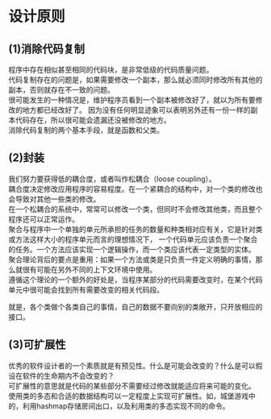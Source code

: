 # 设计原则  

## (1)消除代码复制
程序中存在相似甚至相同的代码块，是非常低级的代码质量问题。  
代码复制存在的问题是，如果需要修改一个副本，那么就必须同时修改所有其他的副本，否则就存在不一致的问题。  
很可能发生的一种情况是，维护程序员看到一个副本被修改好了，就以为所有要修改的地方都已经改好了。
因为没有任何明显迹象可以表明另外还有一份一样的副本代码存在，所以很可能会遗漏还没被修改的地方。  
消除代码复制的两个基本手段，就是函数和父类。
## (2)封装  
我们努力要获得低的耦合度，或者叫作松耦合（loose coupling）。  
耦合度决定修改应用程序的容易程度。在一个紧耦合的结构中，对一个类的修改也会导致对其他一些类的修改。  
在一个松耦合的系统中，常常可以修改一个类，但同时不会修改其他类，而且整个程序还可以正常运作。  
聚合与程序中一个单独的单元所承担的任务的数量和种类相对应有关，它是针对类或方法这样大小的程序单元而言的理想情况下，
一个代码单元应该负责一个聚合的任务。一个方法应该实现一个逻辑操作，而一个类应该代表一定类型的实体。  
聚合理论背后的要点是重用：如果一个方法或类是只负责一件定义明确的事情，那么就很有可能在另外不同的上下文环境中使用。  
遵循这个理论的一个额外的好处是，当程序某部分的代码需要改变时，在某个代码单元中很可能会找到所有需要改变的相关代码段。 

就是，各个类做个各类自己的事情，自己的数据不要向别的类敞开，只开放相应的接口。  
## (3)可扩展性  
优秀的软件设计者的一个素质就是有预见性。什么是可能会改变的？什么是可以假设在软件的生命期内不会改变的？  
可扩展性的意思就是代码的某些部分不需要经过修改就能适应将来可能的变化。  
使用类的多态和合适的数据结构可以一定程度上实现可扩展性。如，城堡游戏中的，利用hashmap存储房间出口，以及利用类的多态实现不同的命令。 
